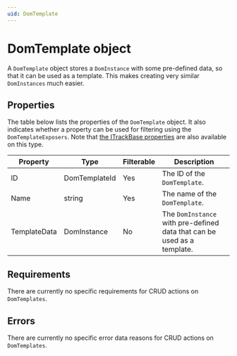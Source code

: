 ```yaml
---
uid: DomTemplate
---
```


# DomTemplate object

A `DomTemplate` object stores a `DomInstance` with some pre-defined data, so that it can be used as a template. This makes creating very similar `DomInstances` much easier.

## Properties

The table below lists the properties of the `DomTemplate` object. It also indicates whether a property can be used for filtering using the `DomTemplateExposers`. Note that [the ITrackBase properties](../DOM_objects.md#itrackbase-properties) are also available on this type.

| Property | Type | Filterable | Description |
|--|--|--|--|
| ID | DomTemplateId | Yes | The ID of the `DomTemplate`. |
| Name | string | Yes | The name of the `DomTemplate`. |
| TemplateData | DomInstance | No | The `DomInstance` with pre-defined data that can be used as a template. |

## Requirements

There are currently no specific requirements for CRUD actions on `DomTemplates`.

## Errors

There are currently no specific error data reasons for CRUD actions on `DomTemplates`.

